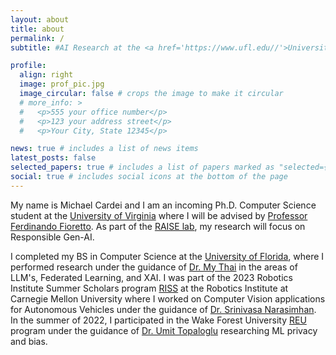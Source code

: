```yaml
---
layout: about
title: about
permalink: /
subtitle: #AI Research at the <a href='https://www.ufl.edu//'>University of Florida</a> | Incoming Ph.D. Student at the <a href='https://www.virginia.edu/'>University of Virginia</a>.

profile:
  align: right
  image: prof_pic.jpg
  image_circular: false # crops the image to make it circular
  # more_info: >
  #   <p>555 your office number</p>
  #   <p>123 your address street</p>
  #   <p>Your City, State 12345</p>

news: true # includes a list of news items
latest_posts: false
selected_papers: true # includes a list of papers marked as "selected={true}"
social: true # includes social icons at the bottom of the page
---
```


My name is Michael Cardei and I am an incoming Ph.D. Computer Science student at the [University of Virginia](https://www.virginia.edu/) where I will be advised by [Professor Ferdinando Fioretto](https://nandofioretto.github.io/). As part of the [RAISE lab](https://nandofioretto.github.io/group/), my research will focus on Responsible Gen-AI.

I completed my BS in Computer Science at the [University of Florida](https://www.ufl.edu/), where I performed research under the guidance of [Dr. My Thai](https://www.cise.ufl.edu/~mythai/) in the areas of LLM's, Federated Learning, and XAI. I was part of the 2023 Robotics Institute Summer Scholars program [RISS](https://riss.ri.cmu.edu/) at the Robotics Institute at Carnegie Mellon University where I worked on Computer Vision applications for Autonomous Vehicles under the guidance of [Dr. Srinivasa Narasimhan](https://www.cs.cmu.edu/~srinivas/). In the summer of 2022, I participated in the Wake Forest University [REU](https://school.wakehealth.edu/departments/biomedical-engineering/center-for-injury-biomechanics/summer-research-opportunities) program under the guidance of [Dr. Umit Topaloglu](https://datascience.cancer.gov/about/staff-directory/umit-topaloglu) researching ML privacy and bias.

<!-- Put your address / P.O. box / other info right below your picture. You can also disable any of these elements by editing `profile` property of the YAML header of your `_pages/about.md`. Edit `_bibliography/papers.bib` and Jekyll will render your [publications page](/al-folio/publications/) automatically.

Link to your social media connections, too. This theme is set up to use [Font Awesome icons](https://fontawesome.com/) and [Academicons](https://jpswalsh.github.io/academicons/), like the ones below. Add your Facebook, Twitter, LinkedIn, Google Scholar, or just disable all of them. -->
